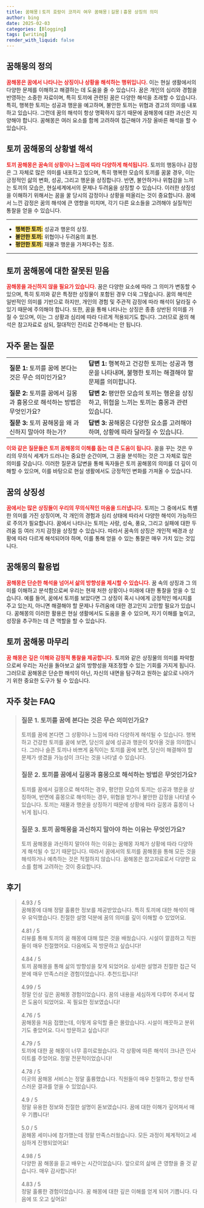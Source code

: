 ```yaml
---
title: 꿈해몽ㅣ토끼 호랑이 코끼리 여우 꿈해몽ㅣ길몽ㅣ흉몽 상징의 의미
author: bing
date: 2025-02-03
categories: [Blogging]
tags: [writing]
render_with_liquid: false
---
```



<h2 id='꿈해몽의 정의'>꿈해몽의 정의</h2>

<p><b><span style="color: #ee2323;">꿈해몽은 꿈에서 나타나는 상징이나 상황을 해석하는 행위입니다.</span></b> 이는 현실 생활에서의 다양한 문제를 이해하고 해결하는 데 도움을 줄 수 있습니다. 꿈은 개인의 심리와 경험을 반영하는 소중한 자료이며, 특히 토끼에 관련된 꿈은 다양한 해석을 초래할 수 있습니다. 특히, 행복한 토끼는 성공과 행운을 예고하며, 불안한 토끼는 위협과 경고의 의미를 내포하고 있습니다. 그런데 꿈의 해석이 항상 명확하지 않기 때문에 꿈해몽에 대한 과신은 지양해야 합니다. 꿈해몽은 여러 요소를 함께 고려하여 접근해야 가장 올바른 해석을 할 수 있습니다.</p>

<h2 id='토끼 꿈해몽의 상황별 해석'>토끼 꿈해몽의 상황별 해석</h2>

<p><b><span style="color: #ee2323;">토끼 꿈해몽은 꿈속의 상황이나 느낌에 따라 다양하게 해석됩니다.</span></b> 토끼의 행동이나 감정은 그 자체로 많은 의미를 내포하고 있으며, 특히 행복한 모습의 토끼를 꿈꿀 경우, 이는 긍정적인 삶의 변화, 성공, 그리고 행운을 상징합니다. 반면, 불안하거나 위협감을 느끼는 토끼의 모습은, 현실세계에서의 문제나 두려움을 상징할 수 있습니다. 이러한 상징성을 이해하기 위해서는 꿈을 꿀 당시의 감정이나 상황을 떠올리는 것이 중요합니다. 꿈에서 느낀 감정은 꿈의 해석에 큰 영향을 미치며, 각기 다른 요소들을 고려해야 실질적인 통찰을 얻을 수 있습니다.</p>

<hr />

<ul>
    <li><b><span style="background-color: #ffe066;">행복한 토끼:</span></b> 성공과 행운의 상징.</li>
    <li><b><span style="background-color: #ffe066;">불안한 토끼:</span></b> 위협이나 두려움의 표현.</li>
    <li><b><span style="background-color: #ffe066;">평안한 토끼:</span></b> 재물과 행운을 가져다주는 징조.</li>
</ul>

<hr />

<h2 id='토끼 꿈해몽에 대한 잘못된 믿음'>토끼 꿈해몽에 대한 잘못된 믿음</h2>

<p><b><span style="color: #ee2323;">꿈해몽을 과신하지 않을 필요가 있습니다.</span></b> 꿈은 다양한 요소에 따라 그 의미가 변동할 수 있으며, 특히 토끼와 같은 특정한 상징물이 포함된 경우 더욱 그렇습니다. 꿈의 해석은 일반적인 의미를 기반으로 하지만, 개인의 경험 및 주관적 감정에 따라 해석이 달라질 수 있기 때문에 주의해야 합니다. 또한, 꿈을 통해 나타나는 상징은 종종 상반된 의미를 가질 수 있으며, 이는 그 상황과 심리에 따라 다르게 적용되기도 합니다. 그러므로 꿈의 해석은 참고자료로 삼되, 절대적인 진리로 간주해서는 안 됩니다.</p>

<h2 id='자주 묻는 질문'>자주 묻는 질문</h2>

<table>
    <tr>
        <td><b>질문 1:</b> 토끼를 꿈에 본다는 것은 무슨 의미인가요?</td>
        <td><b>답변 1:</b> 행복하고 건강한 토끼는 성공과 행운을 나타내며, 불행한 토끼는 해결해야 할 문제를 의미합니다.</td>
    </tr>
    <tr>
        <td><b>질문 2:</b> 토끼를 꿈에서 길몽과 흉몽으로 해석하는 방법은 무엇인가요?</td>
        <td><b>답변 2:</b> 평안한 모습의 토끼는 행운을 상징하고, 위협을 느끼는 토끼는 흉몽과 관련 있습니다.</td>
    </tr>
    <tr>
        <td><b>질문 3:</b> 토끼 꿈해몽을 왜 과신하지 말아야 하는가?</td>
        <td><b>답변 3:</b> 꿈해몽은 다양한 요소를 고려해야 하며, 상황에 따라 달라질 수 있습니다.</td>
    </tr>
</table>

<p><b><span style="color: #ee2323;">이와 같은 질문들은 토끼 꿈해몽의 이해를 돕는 데 큰 도움이 됩니다.</span></b> 꿈을 꾸는 것은 우리의 무의식 세계가 드러나는 중요한 순간이며, 그 꿈을 분석하는 것은 그 자체로 많은 의미를 갖습니다. 이러한 질문과 답변을 통해 독자들은 토끼 꿈해몽의 의미를 더 깊이 이해할 수 있으며, 이를 바탕으로 현실 생활에서도 긍정적인 변화를 가져올 수 있습니다.</p>

<h2 id='꿈의 상징성'>꿈의 상징성</h2>

<p><b><span style="color: #ee2323;">꿈에서는 많은 상징들이 우리의 무의식적인 마음을 드러냅니다.</span></b> 토끼는 그 중에서도 특별한 의미를 가진 상징이며, 각 개인의 경험과 심리 상태에 따라서 다양한 해석이 가능하므로 주의가 필요합니다. 꿈에서 나타나는 토끼는 사랑, 성숙, 풍요, 그리고 실패에 대한 두려움 등 여러 가지 감정을 상징할 수 있습니다. 따라서 꿈속의 상징은 개인적 배경과 상황에 따라 다르게 해석되어야 하며, 이를 통해 얻을 수 있는 통찰은 매우 가치 있는 것입니다.</p>

<h2 id='꿈해몽의 활용법'>꿈해몽의 활용법</h2>

<p><b><span style="color: #ee2323;">꿈해몽은 단순한 해석을 넘어서 삶의 방향성을 제시할 수 있습니다.</span></b> 꿈 속의 상징과 그 의미를 이해하고 분석함으로써 우리는 현재 처한 상황이나 미래에 대한 통찰을 얻을 수 있습니다. 예를 들어, 꿈에서 토끼를 보았다면 그 상징이 혹시 나에게 긍정적인 메시지를 주고 있는지, 아니면 해결해야 할 문제나 두려움에 대한 경고인지 고민할 필요가 있습니다. 꿈해몽의 이러한 활용은 현실 생활에서도 도움을 줄 수 있으며, 자기 이해를 높이고, 성장을 추구하는 데 큰 역할을 할 수 있습니다.</p>

<h2 id='dream_interpretation'>토끼 꿈해몽 마무리</h2>

<p><b><span style="color: #ee2323;">꿈 해몽은 깊은 이해와 감정적 통찰을 제공합니다.</span></b> 토끼와 같은 상징물의 의미를 파악함으로써 우리는 자신을 돌아보고 삶의 방향성을 재조정할 수 있는 기회를 가지게 됩니다. 그러므로 꿈해몽은 단순한 해석이 아닌, 자신의 내면을 탐구하고 원하는 삶으로 나아가기 위한 중요한 도구가 될 수 있습니다.</p>


<h2 id='자주_찾는_FAQ'>자주 찾는 FAQ</h2>
<div itemscope="" itemtype="https://schema.org/FAQPage"> 
<blockquote> 
<div itemscope="" itemprop="mainEntity" itemtype="https://schema.org/Question"> 
<h3 itemprop="name">질문 1. 토끼를 꿈에 본다는 것은 무슨 의미인가요?</h3> 
<div itemscope="" itemprop="acceptedAnswer" itemtype="https://schema.org/Answer"> 
<span itemprop="text"> 
<p>토끼를 꿈에 본다면 그 상황이나 느낌에 따라 다양하게 해석될 수 있습니다. 행복하고 건강한 토끼를 꿈에 보면, 당신의 삶에 성공과 행운이 찾아올 것을 의미합니다. 그러나 슬픈 토끼나 바쁘게 움직이는 토끼를 꿈에 보면, 당신이 해결해야 할 문제가 생겼을 가능성이 크다는 것을 나타낼 수 있습니다.</p> 
</span> 
</div> 
</div> 
<div itemscope="" itemprop="mainEntity" itemtype="https://schema.org/Question"> 
<h3 itemprop="name">질문 2. 토끼를 꿈에서 길몽과 흉몽으로 해석하는 방법은 무엇인가요?</h3> 
<div itemscope="" itemprop="acceptedAnswer" itemtype="https://schema.org/Answer"> 
<span itemprop="text"> 
<p>토끼를 꿈에서 길몽으로 해석하는 경우, 평안한 모습의 토끼는 성공과 행운을 상징하며, 반면에 흉몽으로 해석하는 경우, 위협을 받거나 불안한 감정을 나타낼 수 있습니다. 토끼는 재물과 행운을 상징하기 때문에 상황에 따라 길몽과 흉몽이 나뉘게 됩니다.</p> 
</span> 
</div> 
</div> 
<div itemscope="" itemprop="mainEntity" itemtype="https://schema.org/Question"> 
<h3 itemprop="name">질문 3. 토끼 꿈해몽을 과신하지 말아야 하는 이유는 무엇인가요?</h3> 
<div itemscope="" itemprop="acceptedAnswer" itemtype="https://schema.org/Answer"> 
<span itemprop="text"> 
<p>토끼 꿈해몽을 과신하지 말아야 하는 이유는 꿈해몽 자체가 상황에 따라 다양하게 해석될 수 있기 때문입니다. 따라서 꿈에서의 토끼를 꿈해몽을 통해 모든 것을 해석하거나 예측하는 것은 적절하지 않습니다. 꿈해몽은 참고자료로서 다양한 요소를 함께 고려하는 것이 중요합니다.</p> 
</span> 
</div> 
</div> 
</blockquote> 
</div>
<h2 id='후기'>후기</h2>
<div itemscope itemtype="https://schema.org/Product">
  <blockquote>
  <div itemprop="review" itemscope itemtype="https://schema.org/Review">
      <div itemprop="reviewRating" itemscope itemtype="https://schema.org/Rating"> <span itemprop="ratingValue">4.93</span> / <span itemprop="bestRating">5</span> </div>
      <span itemprop="reviewBody">꿈해몽에 대해 정말 훌륭한 정보를 제공받았습니다. 특히 토끼에 대한 해석이 매우 유익했습니다. 친절한 설명 덕분에 꿈의 의미를 깊이 이해할 수 있었어요.</span>
  </div>
  <br>
  <div itemprop="review" itemscope itemtype="https://schema.org/Review">
      <div itemprop="reviewRating" itemscope itemtype="https://schema.org/Rating"> <span itemprop="ratingValue">4.81</span> / <span itemprop="bestRating">5</span> </div>
      <span itemprop="reviewBody">리뷰를 통해 토끼의 꿈 해몽에 대해 많은 것을 배웠습니다. 시설이 깔끔하고 직원들이 매우 친절했어요. 다음에도 꼭 방문하고 싶습니다!</span>
  </div>
  <br>
  <div itemprop="review" itemscope itemtype="https://schema.org/Review">
      <div itemprop="reviewRating" itemscope itemtype="https://schema.org/Rating"> <span itemprop="ratingValue">4.84</span> / <span itemprop="bestRating">5</span> </div>
      <span itemprop="reviewBody">토끼 꿈해몽을 통해 삶의 방향성을 찾게 되었어요. 상세한 설명과 친절한 접근 덕분에 매우 만족스러운 경험이었습니다. 추천드립니다!</span>
  </div>
  <br>
  <div itemprop="review" itemscope itemtype="https://schema.org/Review">
      <div itemprop="reviewRating" itemscope itemtype="https://schema.org/Rating"> <span itemprop="ratingValue">4.99</span> / <span itemprop="bestRating">5</span> </div>
      <span itemprop="reviewBody">정말 인상 깊은 꿈해몽 경험이었습니다. 꿈의 내용을 세심하게 다루어 주셔서 많은 도움이 되었어요. 꼭 필요한 정보였습니다!</span>
  </div>
  <br>
  <div itemprop="review" itemscope itemtype="https://schema.org/Review">
      <div itemprop="reviewRating" itemscope itemtype="https://schema.org/Rating"> <span itemprop="ratingValue">4.76</span> / <span itemprop="bestRating">5</span> </div>
      <span itemprop="reviewBody">꿈해몽을 처음 접했는데, 이렇게 유익할 줄은 몰랐습니다. 시설이 깨끗하고 분위기도 좋았어요. 다시 방문하고 싶습니다!</span>
  </div>
  <br>
  <div itemprop="review" itemscope itemtype="https://schema.org/Review">
      <div itemprop="reviewRating" itemscope itemtype="https://schema.org/Rating"> <span itemprop="ratingValue">4.79</span> / <span itemprop="bestRating">5</span> </div>
      <span itemprop="reviewBody">토끼에 대한 꿈 해몽이 너무 흥미로웠습니다. 각 상황에 따른 해석이 크나큰 인사이트를 주었어요. 정말 전문적이었습니다!</span>
  </div>
  <br>
  <div itemprop="review" itemscope itemtype="https://schema.org/Review">
      <div itemprop="reviewRating" itemscope itemtype="https://schema.org/Rating"> <span itemprop="ratingValue">4.78</span> / <span itemprop="bestRating">5</span> </div>
      <span itemprop="reviewBody">이곳의 꿈해몽 서비스는 정말 훌륭했습니다. 직원들이 매우 친절하고, 항상 만족스러운 결과를 얻을 수 있었습니다.</span>
  </div>
  <br>
  <div itemprop="review" itemscope itemtype="https://schema.org/Review">
      <div itemprop="reviewRating" itemscope itemtype="https://schema.org/Rating"> <span itemprop="ratingValue">4.9</span> / <span itemprop="bestRating">5</span> </div>
      <span itemprop="reviewBody">정말 유용한 정보와 친절한 설명이 돋보였습니다. 꿈에 대한 이해가 깊어져서 매우 기쁩니다!</span>
  </div>
  <br>
  <div itemprop="review" itemscope itemtype="https://schema.org/Review">
      <div itemprop="reviewRating" itemscope itemtype="https://schema.org/Rating"> <span itemprop="ratingValue">5.0</span> / <span itemprop="bestRating">5</span> </div>
      <span itemprop="reviewBody">꿈해몽 세미나에 참가했는데 정말 만족스러웠습니다. 모든 과정이 체계적이고 세심하게 진행되었어요!</span>
  </div>
  <br>
  <div itemprop="review" itemscope itemtype="https://schema.org/Review">
      <div itemprop="reviewRating" itemscope itemtype="https://schema.org/Rating"> <span itemprop="ratingValue">4.98</span> / <span itemprop="bestRating">5</span> </div>
      <span itemprop="reviewBody">다양한 꿈 해몽을 듣고 배우는 시간이었습니다. 앞으로의 삶에 큰 영향을 줄 것 같습니다. 매우 감사합니다!</span>
  </div>
  <br>
  <div itemprop="review" itemscope itemtype="https://schema.org/Review">
      <div itemprop="reviewRating" itemscope itemtype="https://schema.org/Rating"> <span itemprop="ratingValue">4.83</span> / <span itemprop="bestRating">5</span> </div>
      <span itemprop="reviewBody">정말 훌륭한 경험이었습니다. 꿈 해몽에 대한 깊은 이해를 얻게 되어 기쁩니다. 다음에 또 오고 싶어요!</span>
  </div>
  </blockquote>
</div>
